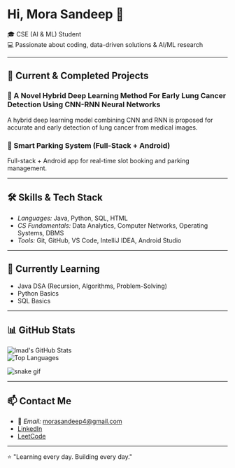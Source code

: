 # Hi, Mora Sandeep 👋  
🎓 CSE (AI & ML) Student  
💻 Passionate about coding, data-driven solutions & AI/ML research  

---

## 🔭 Current & Completed Projects

### 🚀 A Novel Hybrid Deep Learning Method For Early Lung Cancer Detection Using CNN-RNN Neural Networks   
A hybrid deep learning model combining CNN and RNN is proposed for accurate and early detection of lung cancer from medical images.

### 📱 Smart Parking System (Full-Stack + Android)  
Full-stack + Android app for real-time slot booking and parking management.

---

## 🛠 Skills & Tech Stack  
- *Languages:* Java, Python, SQL, HTML  
- *CS Fundamentals:* Data Analytics, Computer Networks, Operating Systems, DBMS
- *Tools:* Git, GitHub, VS Code, IntelliJ IDEA, Android Studio  

---

## 🌱 Currently Learning  
- Java DSA (Recursion, Algorithms, Problem-Solving)  
- Python Basics  
- SQL Basics  

---

## 📊 GitHub Stats  

![Imad's GitHub Stats](https://github-readme-stats.vercel.app/api?username=imadumar&show_icons=true&theme=radical)  
![Top Languages](https://github-readme-stats.vercel.app/api/top-langs/?username=imadumar&layout=compact&theme=radical)  

<!-- Contribution Snake -->
![snake gif](https://github.com/imadumar/imadumar/blob/output/github-contribution-grid-snake.svg)

---

## 📫 Contact Me  
- 📧 *Email:* morasandeep4@gmail.com  
- [LinkedIn](https://www.linkedin.com/in/your-link)  
- [LeetCode](https://leetcode.com/your-link)  

---

⭐ "Learning every day. Building every day."
